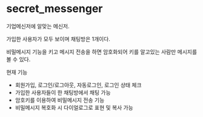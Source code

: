 # secret_messenger

기업메신저에 알맞는 메신저.

가입한 사용자가 모두 보이며 채팅방은 1개이다.

비밀메시지 기능을 키고 메시지 전송을 하면 암호화되어 키를 알고있는 사람만 메시지를 볼 수 있다.

현재 기능

- 회원가입, 로그인/로그아웃, 자동로그인, 로그인 상태 체크
- 가입한 사용자들이 한 채팅방에서 채팅 가능
- 암호키를 이용하여 비밀메시지 전송 기능
- 비밀메시지 복호화 시 다이얼로그로 표현 및 복사 가능
